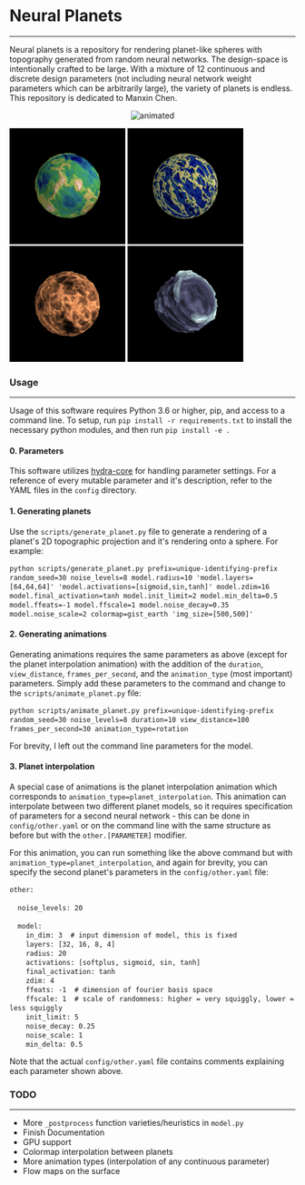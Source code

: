 # Neural Planets
----

Neural planets is a repository for rendering planet-like spheres with topography generated from random neural networks. The design-space is intentionally crafted
to be large. With a mixture of 12 continuous and discrete design parameters (not including neural network weight parameters which can be arbitrarily large), the variety of planets is endless. This repository is dedicated to Manxin Chen.

<p align="center">
  <img src="samples/planet_interpolation.gif" alt="animated" />
</p>

<p float="left">
  <img src="samples/s1.png" width="204" />
  <img src="samples/s2.png" width="204" />
  <img src="samples/s3.png" width="204" />
  <img src="samples/s4.png" width="204" />
</p>

### Usage
----
Usage of this software requires Python 3.6 or higher, pip, and access to a command line. To setup, run `pip install -r requirements.txt` to install the necessary python modules, and then run `pip install -e .`

#### 0. Parameters
This software utilizes [hydra-core](https://hydra.cc/docs/intro/) for handling parameter settings. For a reference of every mutable parameter and it's description, refer to the YAML files in the `config` directory.

#### 1. Generating planets
Use the `scripts/generate_planet.py` file to generate a rendering of a planet's 2D topographic projection and it's rendering onto a sphere. For example:
```
python scripts/generate_planet.py prefix=unique-identifying-prefix random_seed=30 noise_levels=8 model.radius=10 'model.layers=[64,64,64]' 'model.activations=[sigmoid,sin,tanh]' model.zdim=16 model.final_activation=tanh model.init_limit=2 model.min_delta=0.5 model.ffeats=-1 model.ffscale=1 model.noise_decay=0.35 model.noise_scale=2 colormap=gist_earth 'img_size=[500,500]'
```

#### 2. Generating animations
Generating animations requires the same parameters as above (except for the planet interpolation animation) with the addition of the `duration`, `view_distance`, `frames_per_second`, and the `animation_type` (most important) parameters. Simply add these parameters to the command and change to the `scripts/animate_planet.py` file:
```
python scripts/animate_planet.py prefix=unique-identifying-prefix random_seed=30 noise_levels=8 duration=10 view_distance=100 frames_per_second=30 animation_type=rotation
```
For brevity, I left out the command line parameters for the model.

#### 3. Planet interpolation
A special case of animations is the planet interpolation animation which corresponds to `animation_type=planet_interpolation`. This animation can interpolate between two different planet models, so it requires specification of parameters for a second neural network - this can be done in `config/other.yaml` or on the command line with the same structure as before but with the `other.[PARAMETER]` modifier.  

For this animation, you can run something like the above command but with `animation_type=planet_interpolation`, and again for brevity, you can specify the second planet's parameters in the `config/other.yaml` file:
```
other:

  noise_levels: 20

  model:
    in_dim: 3  # input dimension of model, this is fixed
    layers: [32, 16, 8, 4]
    radius: 20
    activations: [softplus, sigmoid, sin, tanh]
    final_activation: tanh
    zdim: 4
    ffeats: -1  # dimension of fourier basis space
    ffscale: 1  # scale of randomness: higher = very squiggly, lower = less squiggly
    init_limit: 5
    noise_decay: 0.25
    noise_scale: 1
    min_delta: 0.5
```
Note that the actual `config/other.yaml` file contains comments explaining each parameter shown above.


### TODO
----
- More `_postprocess` function varieties/heuristics in `model.py`
- Finish Documentation
- GPU support
- Colormap interpolation between planets
- More animation types (interpolation of any continuous parameter)
- Flow maps on the surface
